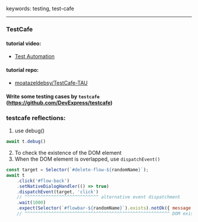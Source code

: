 keywords: testing, test-cafe

---

### TestCafe

#### tutorial video:
* [Test Automation](https://testautomationu.applitools.com/testcafe-tutorial/chapter7.7.html)

#### tutorial repo:
* [moatazeldebsy/TestCafe-TAU ](https://github.com/moatazeldebsy/TestCafe-TAU)


#### Write some testing cases by `testcafe`  (https://github.com/DevExpress/testcafe)

### testcafe reflections:
1. use debug() 
```js
await t.debug()
```

2. To check the existence of the DOM element 
3. When the DOM element is overlapped, use `dispatchEvent()`
```js
const target = Selector(`#delete-flow-${randomName}`);
await t
	.click('#flow-back')
	.setNativeDialogHandler(() => true)
	.dispatchEvent(target, 'click')
	// ^^^^^^^^^^^^^^^^^^^^^^^^^^^^ alternative event dispatchment
	.wait(1000)
	.expect(Selector(`#flowbar-${randomName}`).exists).notOk({ message: 'Flow still exist!' });
	// ^^^^^^^^^^^^^^^^^^^^^^^^^^^^^^^^^^^^^^^^^^^^^^^^^^^^^^^ DOM existence check
```

